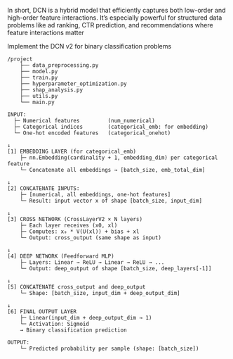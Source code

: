 In short, DCN is a hybrid model that efficiently captures both low-order and high-order feature interactions. It’s especially powerful for structured data problems like ad ranking, CTR prediction, and recommendations where feature interactions matter

Implement the DCN v2 for binary classification problems
```
/project
    ├── data_preprocessing.py
    ├── model.py
    ├── train.py
    ├── hyperparameter_optimization.py
    ├── shap_analysis.py
    ├── utils.py
    └── main.py
```
```
INPUT:
  ├─ Numerical features         (num_numerical)
  ├─ Categorical indices        (categorical_emb: for embedding)
  └─ One-hot encoded features   (categorical_onehot)

↓
[1] EMBEDDING LAYER (for categorical_emb)
    ├─ nn.Embedding(cardinality + 1, embedding_dim) per categorical feature
    └─ Concatenate all embeddings → [batch_size, emb_total_dim]

↓
[2] CONCATENATE INPUTS:
    ├─ [numerical, all embeddings, one-hot features]
    └─ Result: input vector x of shape [batch_size, input_dim]

↓
[3] CROSS NETWORK (CrossLayerV2 × N layers)
    ├─ Each layer receives (x0, xl)
    ├─ Computes: x₀ * V(U(xl)) + bias + xl
    └─ Output: cross_output (same shape as input)

↓
[4] DEEP NETWORK (Feedforward MLP)
    ├─ Layers: Linear → ReLU → Linear → ReLU → ...
    └─ Output: deep_output of shape [batch_size, deep_layers[-1]]

↓
[5] CONCATENATE cross_output and deep_output
    └─ Shape: [batch_size, input_dim + deep_output_dim]

↓
[6] FINAL OUTPUT LAYER
    ├─ Linear(input_dim + deep_output_dim → 1)
    └─ Activation: Sigmoid
    → Binary classification prediction

OUTPUT:
    └─ Predicted probability per sample (shape: [batch_size])
```
